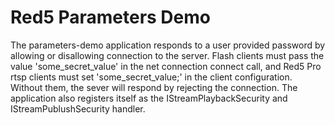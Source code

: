 Red5 Parameters Demo
===
The parameters-demo application responds to a user provided password by allowing or disallowing connection to the server. Flash clients must pass the value 'some_secret_value' in the net connection connect call, and Red5 Pro rtsp clients must set 'some_secret_value;' in the client configuration. Without them, the sever will respond by rejecting the connection.
The application also registers itself as the IStreamPlaybackSecurity and IStreamPublushSecurity handler.